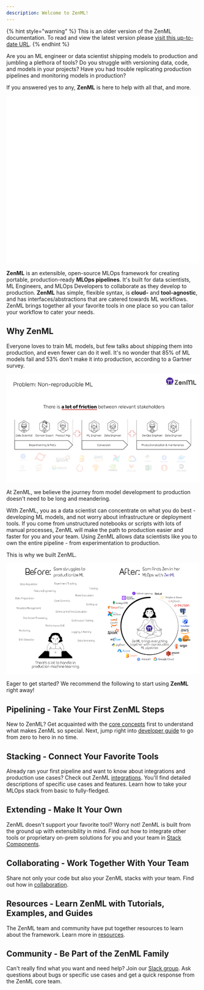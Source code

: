 ```yaml
---
description: Welcome to ZenML!
---
```


{% hint style="warning" %}
This is an older version of the ZenML documentation. To read and view the latest version please [visit this up-to-date URL](https://docs.zenml.io).
{% endhint %}


Are you an ML engineer or data scientist shipping models to production and jumbling a plethora of tools?
Do you struggle with versioning data, code, and models in your projects?
Have you had trouble replicating production pipelines and monitoring models in production?

If you answered yes to any, **ZenML** is here to help with all that, and more. 

![Extensible open-source framework.](../assets/tailor.gif)

**ZenML** is an extensible, open-source MLOps framework for creating portable, production-ready **MLOps pipelines**. 
It's built for data scientists, ML Engineers, and MLOps Developers to collaborate as they develop to production.
**ZenML** has simple, flexible syntax, is **cloud-** and 
**tool-agnostic**, and has interfaces/abstractions that are catered towards ML workflows. 
ZenML brings together all your favorite tools in one place so you can tailor your workflow to cater your needs.

## Why ZenML
Everyone loves to train ML models, but few talks about shipping them into production, and even fewer can do it well.
It's no wonder that 85% of ML models fail and 53% don't make it into production, according to a Gartner survey.

![The long journey from experimentation to production.](../assets/1-pipeline-hard-reproduce.png)

At ZenML, we believe the journey from model development to production doesn't need to be long and meandering.

With ZenML, you as a data scientist can concentrate on what you do best - developing ML models, and not worry about infrastructure or deployment tools.
If you come from unstructured notebooks or scripts with lots of manual processes, ZenML will make the path to production easier and faster for you and your team.
Using ZenML allows data scientists like you to own the entire pipeline - from experimentation to production.

This is why we built ZenML.

![ZenML unifies all your tools in one place.](../assets/sam-side-by-side-full-text.png)


Eager to get started? We recommend the following to start using **ZenML** right away!

## **Pipelining** - Take Your First ZenML Steps

New to ZenML? Get acquainted with the [core concepts](./core-concepts.md) first 
to understand what makes ZenML so special. 
Next, jump right into [developer guide](../developer-guide/steps-pipelines/steps-and-pipelines.md) to go from zero to hero in no time.

## **Stacking** - Connect Your Favorite Tools

Already ran your first pipeline and want to know about integrations and
production use cases? Check out ZenML [integrations](https://zenml.io/integrations). You'll find detailed descriptions of specific
use cases and features. Learn how to take your 
MLOps stack from basic to fully-fledged.

## **Extending** - Make It Your Own

ZenML doesn't support your favorite tool? Worry not! ZenML is 
built from the ground up with extensibility in mind. Find out how to integrate other tools or proprietary on-prem solutions for you and your team in [Stack Components](../developer-guide/advanced-usage/custom-flavors.md). 

## **Collaborating** - Work Together With Your Team

Share not only your code but also your ZenML stacks with your team. Find out how in [collaboration](../collaborate/collaborate-with-zenml.md). 

## **Resources** - Learn ZenML with Tutorials, Examples, and Guides

The ZenML team and community have put together resources to learn about the framework. Learn more in [resources](../resources/index.md).

## **Community** - Be Part of the ZenML Family

Can't really find what you want and need help? Join our [Slack group](https://zenml.io/slack-invite/). Ask questions about bugs or specific use cases and get a quick response from the ZenML core team.